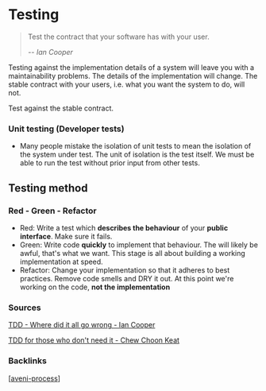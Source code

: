 # Testing

> Test the contract that your software has with your user.
>
> -- <cite>Ian Cooper</cite>

Testing against the implementation details of a system will leave you with a maintainability problems. The details of the implementation will change. The stable contract with your users, i.e. what you want the system to do, will not.

Test against the stable contract.

### Unit testing (Developer tests)

- Many people mistake the isolation of unit tests to mean the isolation of the system under test. The unit of isolation is the test itself. We must be able to run the test without prior input from other tests.

## Testing method

### Red - Green - Refactor

- Red: Write a test which **describes the behaviour** of your **public interface**. Make sure it fails.
- Green: Write code **quickly** to implement that behaviour. The will likely be awful, that's what we want. This stage is all about building a working implementation at speed.
- Refactor: Change your implementation so that it adheres to best practices. Remove code smells and DRY it out. At this point we're working on the code, **not the implementation**

### Sources

[TDD - Where did it all go wrong - Ian Cooper](https://www.youtube.com/watch?v=EZ05e7EMOLM)

[TDD for those who don't need it - Chew Choon Keat](https://www.youtube.com/watch?v=a6oP24CSdUg)

### Backlinks

[[aveni-process]]

[//begin]: # "Autogenerated link references for markdown compatibility"
[aveni-process]: aveni-process "Aveni process"
[//end]: # "Autogenerated link references"
